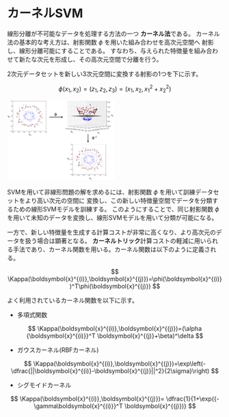 # カーネルSVM

線形分離が不可能なデータを処理する方法の一つ **カーネル法**である。
カーネル法の基本的な考え方は、射影関数 $\phi$ を用いた組み合わせを高次元空間へ
射影し、線形分離可能にすることである。
すなわち、与えられた特徴量を組み合わせて新たな次元を形成し、その高次元空間で分離を行う。

2次元データセットを新しい3次元空間に変換する射影の1つを下に示す。

$$
\phi(x_1,x_2)=(z_1,z_2,z_3)=(x_1,x_2,x_1^2+x_2^2)
$$

<img src="03_13.png" style="width:50%">

SVMを用いて非線形問題の解を求めるには、射影関数 $\phi$ を用いて訓練データセットをより高い次元の空間に
変換し、この新しい特徴量空間でデータを分類するための線形SVMモデルを訓練する。
このようにすることで、同じ射影関数 $\phi$ を用いて未知のデータを変換し、線形SVMモデルを用いて分類が可能になる。

一方で、新しい特徴量を生成する計算コストが非常に高くなり、より高次元のデータを扱う場合は顕著となる。
**カーネルトリック**計算コストの軽減に用いられる手法であり、カーネル関数を用いる。カーネル関数は以下のように定義される。

$$
\Kappa(\boldsymbol{x}^{(i)},\boldsymbol{x}^{(j)})=\phi(\boldsymbol{x}^{(i)})^T\phi(\boldsymbol{x}^{(j)})
$$

よく利用されているカーネル関数を以下に示す。

- 多項式関数

$$
\Kappa(\boldsymbol{x}^{(i)},\boldsymbol{x}^{(j)})=(\alpha {\boldsymbol{x}^{(i)}}^T \boldsymbol{x}^{(j)}+\beta)^\delta
$$

- ガウスカーネル(RBFカーネル)

$$
\Kappa(\boldsymbol{x}^{(i)},\boldsymbol{x}^{(j)})=\exp\left(-\dfrac{||\boldsymbol{x}^{(i)}-\boldsymbol{x}^{(j)}||^2}{2\sigma}\right)
$$

- シグモイドカーネル

$$
\Kappa(\boldsymbol{x}^{(i)},\boldsymbol{x}^{(j)})=
\dfrac{1}{1+\exp({-\gamma\boldsymbol{x}^{(i)}}^T \boldsymbol{x}^{(j)})}
$$

